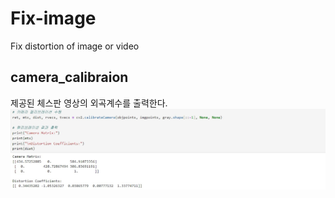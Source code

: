 # Fix-image
Fix distortion of image or video

## camera_calibraion
제공된 체스판 영상의 외곡계수를 출력한다.
![result image](./result1.jpg)
